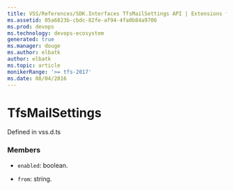 ```yaml
---
title: VSS/References/SDK.Interfaces TfsMailSettings API | Extensions for Azure DevOps Services
ms.assetid: 05a6823b-cbdc-82fe-af94-4fa0b84a9706
ms.prod: devops
ms.technology: devops-ecosystem
generated: true
ms.manager: douge
ms.author: elbatk
author: elbatk
ms.topic: article
monikerRange: '>= tfs-2017'
ms.date: 08/04/2016
---
```


# TfsMailSettings

Defined in vss.d.ts



### Members

* `enabled`: boolean. 

* `from`: string. 


